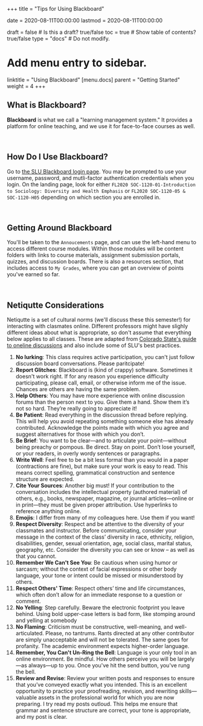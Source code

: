 +++
title = "Tips for Using Blackboard"

date = 2020-08-11T00:00:00
lastmod = 2020-08-11T00:00:00

draft = false  # Is this a draft? true/false
toc = true  # Show table of contents? true/false
type = "docs"  # Do not modify.

# Add menu entry to sidebar.
linktitle = "Using Blackboard"
[menu.docs]
  parent = "Getting Started"
  weight = 4
+++

## What is Blackboard?
**Blackboard** is what we call a "learning management system." It provides a platform for online teaching, and we use it for face-to-face courses as well.

<br>

## How Do I Use Blackboard?
Go to <a href = "http://blackboard.slu.edu" target = "_blank">the SLU Blackboard login page</a>. You may be prompted to use your username, password, and mutli-factor authentication credentials when you login. On the landing page, look for either `FL2020 SOC-1120-01-Introduction to Sociology: Diversity and Health Emphasis` or `FL2020 SOC-1120-05 & SOC-1120-H05` depending on which section you are enrolled in. 

<br>

## Getting Around Blackboard
You'll be taken to the `Annoucements` page, and can use the left-hand menu to access different course modules. Within those modules will be content folders with links to course materials, assignment submission portals, quizzes, and discussion boards. There is also a resources section, that includes access to `My Grades`, where you can get an overview of points you've earned so far.

<br>

## Netiqutte Considerations
Netiqutte is a set of cultural norms (we'll discuss these this semester!) for interacting with clasmates online. Different professors might have slighly different ideas about what is appropriate, so don't assume that everything below applies to all classes. These are adapted from <a href="https://tilt.colostate.edu/TipsAndGuides/Tip/128" target="_blank">Colorado State's guide to oneline discussions</a> and also include some of SLU's best practices.

  1. **No lurking**: This class requires active participation, you can't just follow discussion board conversations. Please paritcipate!
  2. **Report Glitches**: Blackboard is (kind of crappy) software. Sometimes it doesn't work right. If for any reason you experience difficulty participating, please call, email, or otherwise inform me of the issue. Chances are others are having the same problem.
  3. **Help Others**: You may have more experience with online discussion forums than the person next to you. Give them a hand. Show them it’s not so hard. They’re really going to appreciate it!
  4. **Be Patient**: Read everything in the discussion thread before replying. This will help you avoid repeating something someone else has already contributed. Acknowledge the points made with which you agree and suggest alternatives for those with which you don’t.
  5. **Be Brief**: You want to be clear—and to articulate your point—without being preachy or pompous. Be direct. Stay on point. Don’t lose yourself, or your readers, in overly wordy sentences or paragraphs.
  6. **Write Well**: Feel free to be a bit less formal than you would in a paper (contractions are fine), but make sure your work is easy to read. This means correct spelling, grammatical construction and sentence structure are expected.
  7. **Cite Your Sources**: Another big must! If your contribution to the conversation includes the intellectual property (authored material) of others, e.g., books, newspaper, magazine, or journal articles—online or in print—they must be given proper attribution. Use hyperlinks to reference anything online.
  8. **Emojis**: I differ from many of my colleagues here. Use them if you want!
  9. **Respect Diversity**: Respect and be attentive to the diversity of your classmates and instructor.  Before communicating, consider your message in the context of the class’ diversity in race, ethnicity, religion, disabilities, gender, sexual orientation, age, social class, marital status, geography, etc.  Consider the diversity you can see or know – as well as that you cannot.
  10. **Remember We Can't See You**: Be cautious when using humor or sarcasm; without the context of facial expressions or other body language, your tone or intent could be missed or misunderstood by others.
  11. **Respect Others' Time**: Respect others’ time and life circumstances, which often don’t allow for an immediate response to a question or comment.   
  12. **No Yelling**: Step carefully. Beware the electronic footprint you leave behind. Using bold upper-case letters is bad form, like stomping around and yelling at somebody
  13. **No Flaming**: Criticism must be constructive, well-meaning, and well-articulated. Please, no tantrums. Rants directed at any other contributor are simply unacceptable and will not be tolerated. The same goes for profanity. The academic environment expects higher-order language.
  14. **Remember, You Can't Un-Ring the Bell**: Language is your only tool in an online environment. Be mindful. How others perceive you will be largely—as always—up to you. Once you've hit the send button, you've rung the bell.
  15. **Review and Revise**: Review your written posts and responses to ensure that you’ve conveyed exactly what you intended. This is an excellent opportunity to practice your proofreading, revision, and rewriting skills—valuable assets in the professional world for which you are now preparing. I try read my posts outloud. This helps me ensure that grammar and sentence structure are correct, your tone is appropriate, and my post is clear.
